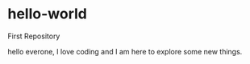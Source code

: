 # hello-world
First Repository

hello everone,
I love coding and I am here to explore some new things.

